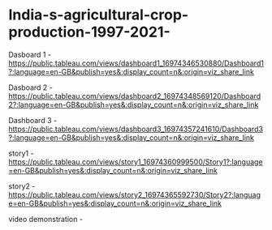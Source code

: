 # India-s-agricultural-crop-production-1997-2021-

Dasboard 1 -  https://public.tableau.com/views/dashboard1_16974346530880/Dashboard1?:language=en-GB&publish=yes&:display_count=n&:origin=viz_share_link

Dasboard 2 - https://public.tableau.com/views/dashboard2_16974348569120/Dashboard2?:language=en-GB&publish=yes&:display_count=n&:origin=viz_share_link

Dashboard 3 - https://public.tableau.com/views/dashboard3_16974357241610/Dashboard3?:language=en-GB&publish=yes&:display_count=n&:origin=viz_share_link

story1  -      https://public.tableau.com/views/story1_16974360999500/Story1?:language=en-GB&publish=yes&:display_count=n&:origin=viz_share_link

story2   -     https://public.tableau.com/views/story2_16974365592730/Story2?:language=en-GB&publish=yes&:display_count=n&:origin=viz_share_link

video demonstration -
